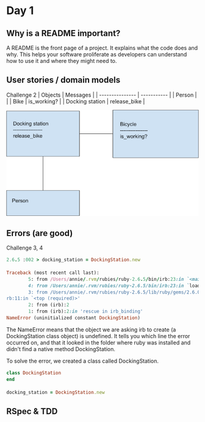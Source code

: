# Day 1

## Why is a README important? ##
A README is the front page of a project. It explains what the code does and why. This helps your software proliferate as developers can understand how to use it and where they might need to.

## User stories / domain models ##
Challenge 2
| Objects         | Messages     |
| --------------- | -----------  |
| Person          |              |
| Bike            | is_working?  |
| Docking station | release_bike |

![](image.png)

## Errors (are good) ##
Challenge 3, 4
```ruby
2.6.5 :002 > docking_station = DockingStation.new

Traceback (most recent call last):
        5: from /Users/annie/.rvm/rubies/ruby-2.6.5/bin/irb:23:in `<main>'
        4: from /Users/annie/.rvm/rubies/ruby-2.6.5/bin/irb:23:in `load'
        3: from /Users/annie/.rvm/rubies/ruby-2.6.5/lib/ruby/gems/2.6.0/gems/irb-1.0.0/exe/i
rb:11:in `<top (required)>'
        2: from (irb):2
        1: from (irb):2:in 'rescue in irb_binding'
NameError (uninitialized constant DockingStation)
```

The NameError means that the object we are asking irb to create (a DockingStation class object) is undefined. It tells you which line the error occurred on, and that it looked in the folder where ruby was installed and didn't find a native method DockingStation.

To solve the error, we created a class called DockingStation.
```ruby
class DockingStation
end

docking_station = DockingStation.new
```

## RSpec & TDD ##
